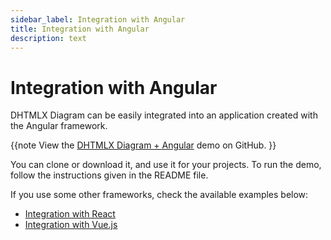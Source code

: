 ```yaml
---
sidebar_label: Integration with Angular
title: Integration with Angular
description: text
---
```


# Integration with Angular

DHTMLX Diagram can be easily integrated into an application created with the Angular framework. 

{{note View the [DHTMLX Diagram + Angular](https://github.com/DHTMLX/angular-diagram-demo) demo on GitHub. }} 

You can clone or download it, and use it for your projects. To run the demo, follow the instructions given in the README file.

If you use some other frameworks, check the available examples below:

- [Integration with React](../../guides/react_integration/)
- [Integration with Vue.js](../../guides/vue_integration/)